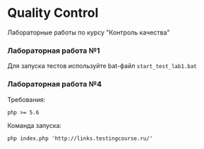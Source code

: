 # Quality Control
Лабораторные работы по курсу "Контроль качества"

### Лабораторная работа №1
Для запуска тестов используйте bat-файл `start_test_lab1.bat`

### Лабораторная работа №4
Требования:
```
php >= 5.6
```
Команда запуска:
```
php index.php 'http://links.testingcourse.ru/'
```
